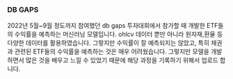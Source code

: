 ### DB GAPS
2022년 5월~9월 정도까지 참여했던 db gaps 투자대회에서 참가할 때 개발한 ETF들의 수익률을 예측하는 머신러닝 모델입니다. ohlcv 데이터 뿐만 아니라 원자재,환율 등
다양한 데이터를 활용하였습니다. 그렇지만 수익률이 잘 예측되지는 않았고, 특히 채권과 관련된 ETF들의 수익률을 예측하는 것은
매우 어려웠습니다. 그렇지만 모델을 개발하면서 많은 것을 배우고 느낄 수 있었기 때문에 해당 과정을 기록하기 위해서 업로드 합니다.
